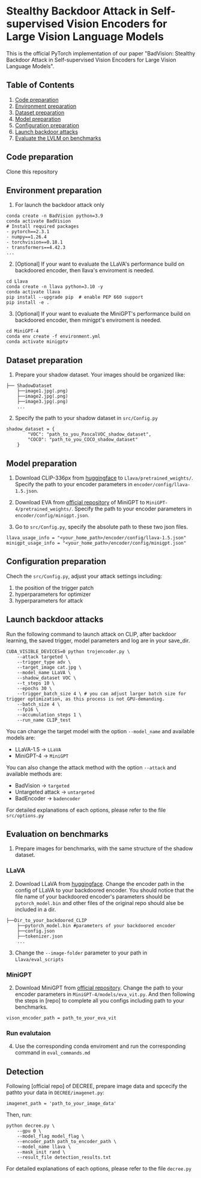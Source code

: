# Stealthy Backdoor Attack in Self-supervised Vision Encoders for Large Vision Language Models

This is the official PyTorch implementation of our paper "BadVision: Stealthy Backdoor Attack in Self-supervised Vision Encoders for Large Vision Language Models".

## Table of Contents

1. [Code preparation](#code-preparation)
2. [Environment preparation](#environment-preparation)
3. [Dataset preparation](#dataset-preparation)
4. [Model preparation](#model-preparation)
5. [Configuration preparation](#configuration-preparation)
6. [Launch backdoor attacks](#launch-backdoor-attacks)
7. [Evaluate the LVLM on benchmarks](#evaluation-on-benchmarks)

## Code preparation
Clone this repository

## Environment preparation
1. For launch the backdoor attack only
```
conda create -n BadVision python=3.9
conda activate BadVision
# Install required packages
- pytorch==2.3.1
- numpy==1.26.4
- torchvision==0.18.1
- transformers==4.42.3
...
```

2. [Optional] If your want to evaluate the LLaVA's performance build on backdoored encoder, then llava's enviroment is needed.
```
cd Llava
conda create -n llava python=3.10 -y
conda activate llava
pip install --upgrade pip  # enable PEP 660 support
pip install -e .
```

3. [Optional] If your want to evaluate the MiniGPT's performance build on backdoored encoder, then minigpt's enviroment is needed.
```
cd MiniGPT-4
conda env create -f environment.yml
conda activate minigptv
```

## Dataset preparation
1. Prepare your shadow dataset. Your images should be organized like:
```
├── ShadowDataset
    ├──image1.jpg(.png)
    ├──image2.jpg(.png)
    ├──image3.jpg(.png)
    ...
```
2. Specify the path to your shadow dataset in `src/Config.py`
```
shadow_dataset = {
        "VOC": "path_to_you_PascalVOC_shadow_dataset",
        "COCO": "path_to_you_COCO_shadow_dataset"
    }
```
## Model preparation
1. Download CLIP-336px from [huggingface](https://huggingface.co/openai/clip-vit-large-patch14-336) to `Llava/pretrained_weights/`. Specify the path to your encoder parameters in `encoder/config/llava-1.5.json`.

2. Download EVA from [official repository](https://storage.googleapis.com/sfr-vision-language-research/LAVIS/models/BLIP2/eva_vit_g.pth) of MiniGPT to `MiniGPT-4/pretrained_weights/`. Specify the path to your encoder parameters in `encoder/config/minigpt.json`.

3. Go to `src/Config.py`, specify the absolute path to these two json files.
```
llava_usage_info = "<your_home_path>/encoder/config/llava-1.5.json"
minigpt_usage_info = "<your_home_path>/encoder/config/minigpt.json"
```

## Configuration preparation
Chech the `src/Config.py`, adjust your attack settings including: 
1. the position of the trigger patch
2. hyperparameters for optimizer
3. hyperparameters for attack

## Launch backdoor attacks
Run the following command to launch attack on CLIP, after backdoor learning, the saved trigger, model parameters and log are in your save_dir.
```
CUDA_VISIBLE_DEVICES=0 python trojencoder.py \
    --attack targeted \
    --trigger_type adv \
    --target_image cat.jpg \
    --model_name LLaVA \
    --shadow_dataset VOC \
    --t_steps 10 \
    --epochs 30 \
    --trigger_batch_size 4 \ # you can adjust larger batch size for trigger optimization, as this process is not GPU-demanding.
    --batch_size 4 \
    --fp16 \
    --accumulation_steps 1 \
    --run_name CLIP_test
```
You can change the target model with the option `--model_name` and available models are:
- LLaVA-1.5    -> `LLaVA`
- MiniGPT-4    -> `MiniGPT`

You can also change the attack method with the option `--attack` and available methods are:
- BadVision  -> `targeted`
- Untargeted attack -> `untargeted`
- BadEncoder  -> `badencoder`

For detailed explanations of each options, please refer to the file `src/options.py`

## Evaluation on benchmarks
1. Prepare images for benchmarks, with the same structure of the shadow dataset.

### LLaVA
2. Download LLaVA from [huggingface](https://huggingface.co/liuhaotian/llava-v1.5-7b). Change the encoder path in the config of LLaVA to your backdoored encoder. You should notice that the file name of your backdoored encoder's parameters should be `pytorch_model.bin` and other files of the original repo should alse be included in a dir.
```
├──Dir_to_your_backdoored_CLIP
    ├──pytorch_model.bin #parameters of your backdoored encoder
    ├──config.json
    ├──tokenizer.json
    ...
```
3. Change the `--image-folder` parameter to your path in `Llava/eval_scripts`


### MiniGPT
2. Download MiniGPT from [official repository](https://github.com/Vision-CAIR/MiniGPT-4/tree/main). Change the path to your encoder parameters in `MiniGPT-4/models/eva_vit.py`. And then following the steps in [repo] to complete all you configs including path to your benchmarks.
```
vison_encoder_path = path_to_your_eva_vit
```

### Run evalutaion
4. Use the corresponding conda enviroment and run the corresponding command in `eval_commands.md`


## Detection
Following [official repo] of DECREE, prepare image data and spcecify the pathto your data in `DECREE/imagenet.py`:
```
imagenet_path = 'path_to_your_image_data'
```
Then, run:

```
python decree.py \
    --gpu 0 \
    --model_flag model_flag \
    --encoder_path path_to_encoder_path \
    --model_name llava \
    --mask_init rand \
    --result_file detection_results.txt
```

For detailed explanations of each options, please refer to the file `decree.py`